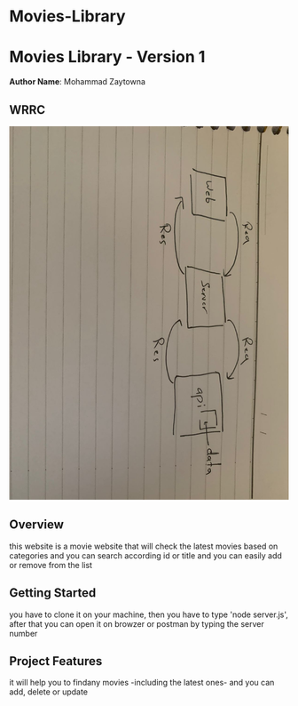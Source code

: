 # Movies-Library
# Movies Library - Version 1

**Author Name**: Mohammad Zaytowna

## WRRC
![WRRC](./photoes/WRRC.jpeg)
## Overview
this website is a movie website that will check the latest movies based on categories and you can search according id or title and you can easily add or remove from the list

## Getting Started
you have to clone it on your machine, then you have to type 'node server.js', after that you can open it on browzer or postman by typing the server number

## Project Features
it will help you to findany movies -including the latest ones- and you can add, delete or update
